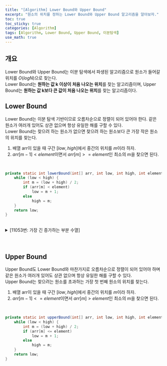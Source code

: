 ```yaml
---
title: "[Algorithm] Lower Bound와 Upper Bound"
excerpt: "원소의 위치를 정하는 Lower Bound와 Upper Bound 알고리즘을 알아보자."
toc: true
toc_sticky: true
categories: [Algorithm]
tags: [Algorithm, Lower Bound, Upper Bound, 이분탐색]
use_math: true
---
```


## 개요
Lower Bound와 Upper Bound는 이분 탐색에서 파생된 알고리즘으로 원소가 들어갈 위치를 $O(logN)$으로 찾는다. <br> 
Lower Bound는 **원하는 값 k 이상이 처음 나오는 위치**를 찾는 알고리즘이며, Upper Bound는 **원하는 값 k보다 큰 값이 처음 나오는 위치**를 찾는 알고리즘이다.

## Lower Bound
Lower Bound는 이분 탐색 기반이므로 오름차순으로 정렬이 되어 있어야 한다. 같은 원소가 여러개 있어도 상관 없으며 항상 유일한 해를 구할 수 있다. <br>
Lower Bound는 찾으려 하는 원소가 없으면 찾으려 하는 원소보다 큰 가장 작은 원소의 위치를 찾는다.

1. 배열 arr이 있을 때 구간 $[low, high]$에서 중간의 위치를 $m$이라 하자.
2. $arr[m-1] < element$이면서 $arr[m] >= element$인 최소의 m을 찾으면 된다.

<br>

```java
private static int lowerBound(int[] arr, int low, int high, int element) {
    while (low < high) {
        int m = (low + high) / 2;
        if (arr[m] < element)
            low = m + 1;
        else
            high = m;
    }	
    return low;
}
```

<br>

<details>
<summary p style="cursor:pointer">[11053번: 가장 긴 증가하는 부분 수열]</summary>
<div markdown="1">

<br>

<https://www.acmicpc.net/problem/11053>

<br>
LIS는 2차원 for문으로 $O(N^2)$ DP로 해결할 수도 있지만 Lower Bound를 통해 $O(N^2)$을 $O(NlogN)$으로 낮출 수 있다. 

<details>
<summary p style="cursor:pointer">코드</summary>
<div markdown="1">

```java
import java.io.*;
import java.util.*;

public class Main {

    static FastIO io = new FastIO();
    static int[] arr, dp;
    
    public static void main(String... args) throws IOException {
        int N = io.nextInt();
        arr = new int[N + 1];   dp = new int[N + 1];
        for (int i = 1; i < N + 1; i++) {
            arr[i] = io.nextInt();
        }

        dp[1] = arr[1];
        int idx = 1;
        for (int i = 2; i < N + 1; i++) {
            if (dp[idx] < arr[i])
                dp[++idx] = arr[i];
            else
                dp[lowerBound(dp, 0, idx, arr[i])] = arr[i];
        }

        io.write(idx);
    }
    
    private static int lowerBound(int[] arr, int low, int high, int element) {
        while (low < high) {
            int m = (low + high) / 2;
            if (arr[m] < element)
                low = m + 1;
            else
                high = m;
        }
        return low;
    }

}

class FastIO { ... }	// 생략
```

</div>
</details>



</div>
</details>

<br>
<br>

## Upper Bound
Upper Bound도 Lower Bound와 마찬가지로 오름차순으로 정렬이 되어 있어야 하며 같은 원소가 여러개 있어도 상관 없으며 항상 유일한 해를 구할 수 있다. <br>
Upper Bound는 찾으려는 원소를 초과하는 가장 첫 번째 원소의 위치를 찾는다.

1. 배열 arr이 있을 때 구간 $[low, high]$에서 중간의 위치를 $m$이라 하자.
2. $arr[m-1] <= element$이면서 $arr[m] > element$인 최소의 m을 찾으면 된다.

<br>

```java
private static int upperBound(int[] arr, int low, int high, int element) {
	while (low < high) {
		int m = (low + high) / 2;
		if (arr[m] <= element)
			low = m + 1;
		else
			high = m;
	}
	return low;
}
```


<br>
<br>